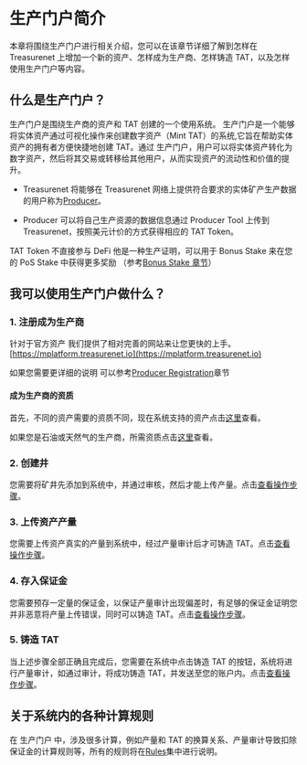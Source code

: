 # 生产门户简介

本章将围绕生产门户进行相关介绍，您可以在该章节详细了解到怎样在 Treasurenet 上增加一个新的资产、怎样成为生产商、怎样铸造 TAT，以及怎样使用生产门户等内容。

## 什么是生产门户？

生产门户是围绕生产商的资产和 TAT 创建的一个使用系统。
生产门户是一个能够将实体资产通过可视化操作来创建数字资产（Mint TAT）的系统,它旨在帮助实体资产的拥有者方便快捷地创建 TAT。通过 生产门户，用户可以将实体资产转化为数字资产，然后将其交易或转移给其他用户，从而实现资产的流动性和价值的提升。

- Treasurenet 将能够在 Treasurenet 网络上提供符合要求的实体矿产生产数据的用户称为[Producer](/docs/assets/basic-concepts/producer)。

- Producer 可以将自己生产资源的数据信息通过 Producer Tool 上传到 Treasurenet，按照美元计价的方式获得相应的 TAT Token。

TAT Token 不直接参与 DeFi 他是一种生产证明，可以用于 Bonus Stake 来在您的 PoS Stake 中获得更多奖励 （参考[Bonus Stake 章节](https://)）

## 我可以使用生产门户做什么？

### 1. 注册成为生产商

针对于官方资产 我们提供了相对完善的网站来让您更快的上手。[https://mplatform.treasurenet.io](https://mplatform.treasurenet.io)

如果您需要更详细的说明 可以参考[Producer Registration](/docs/producers/operation-guide/producer/registration)章节

#### 成为生产商的资质

首先，不同的资产需要的资质不同，现在系统支持的资产点击[这里](/docs/producers/assets)查看。

如果您是石油或天然气的生产商，所需资质点击[这里](https://)查看。

### 2. 创建井

您需要将矿井先添加到系统中，并通过审核，然后才能上传产量。点击[查看操作步骤](/docs/producers/operation-guide/producer/wellmanagement#2%E6%B7%BB%E5%8A%A0%E7%9F%BF%E4%BA%95%E6%B5%8B%E9%87%8F%E7%82%B9)。

### 3. 上传资产产量

您需要上传资产真实的产量到系统中，经过产量审计后才可铸造 TAT。点击[查看操作步骤](/docs/producers/operation-guide/production-data-upload)。

### 4. 存入保证金

您需要预存一定量的保证金，以保证产量审计出现偏差时，有足够的保证金证明您并非恶意将产量上传错误，同时可以铸造 TAT。点击[查看操作步骤](/docs/producers/operation-guide/producer/expense#1-%E5%AD%98%E5%85%A5%E4%BF%9D%E8%AF%81%E9%87%91)。

### 5. 铸造 TAT

当上述步骤全部正确且完成后，您需要在系统中点击铸造 TAT 的按钮，系统将进行产量审计，如通过审计，将成功铸造 TAT，并发送至您的账户内。点击[查看操作步骤](/docs/producers/operation-guide/producer/mint)。

## 关于系统内的各种计算规则

在 生产门户 中，涉及很多计算，例如产量和 TAT 的换算关系、产量审计导致扣除保证金的计算规则等，所有的规则将在[Rules](/docs/producers/rules)集中进行说明。
